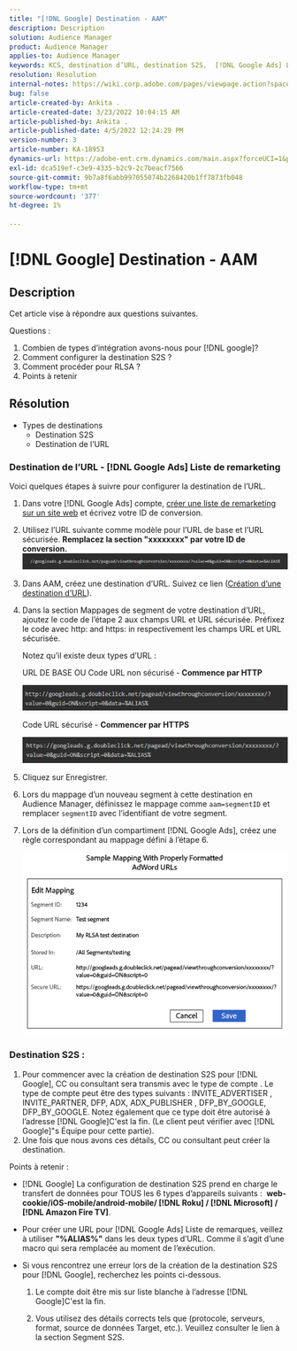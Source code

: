 ```yaml
---
title: "[!DNL Google] Destination - AAM"
description: Description
solution: Audience Manager
product: Audience Manager
applies-to: Audience Manager
keywords: KCS, destination d’URL, destination S2S,  [!DNL Google Ads] Liste de remarketing
resolution: Resolution
internal-notes: https://wiki.corp.adobe.com/pages/viewpage.action?spaceKey=MCPI&title=Google+-+AAM+Destination
bug: false
article-created-by: Ankita .
article-created-date: 3/23/2022 10:04:15 AM
article-published-by: Ankita .
article-published-date: 4/5/2022 12:24:29 PM
version-number: 3
article-number: KA-18953
dynamics-url: https://adobe-ent.crm.dynamics.com/main.aspx?forceUCI=1&pagetype=entityrecord&etn=knowledgearticle&id=70af1f97-90aa-ec11-983f-000d3a349120
exl-id: dca519ef-c3e9-4335-b2c9-2c7beacf7566
source-git-commit: 9b7a8f6abb997055074b2268420b1ff7873fb048
workflow-type: tm+mt
source-wordcount: '377'
ht-degree: 1%

---
```


# [!DNL Google] Destination - AAM

## Description

Cet article vise à répondre aux questions suivantes.

Questions :

1. Combien de types d’intégration avons-nous pour [!DNL google]?
1. Comment configurer la destination S2S ?
1. Comment procéder pour RLSA ?
1. Points à retenir

## Résolution

- Types de destinations
   - Destination S2S
   - Destination de l’URL

### Destination de l’URL - [!DNL Google Ads] Liste de remarketing

Voici quelques étapes à suivre pour configurer la destination de l’URL.

1. Dans votre [!DNL Google Ads] compte, [créer une liste de remarketing sur un site web](https://support.google.com/adwords/answer/2454064?hl=en) et écrivez votre ID de conversion.

1. Utilisez l’URL suivante comme modèle pour l’URL de base et l’URL sécurisée. <b>Remplacez la section &quot;xxxxxxxx&quot; par votre ID de conversion.</b>![](assets/d548e9c4-67aa-ec11-983f-000d3a349120.png)

1. Dans AAM, créez une destination d’URL. Suivez ce lien ([Création d’une destination d’URL](https://experienceleague.adobe.com/docs/audience-manager/user-guide/features/destinations/custom-destinations/create-url-destination.html?lang=en)).

1. Dans la section Mappages de segment de votre destination d’URL, ajoutez le code de l’étape 2 aux champs URL et URL sécurisée. Préfixez le code avec http: and https: in respectivement les champs URL et URL sécurisée.

   Notez qu’il existe deux types d’URL :

   URL DE BASE OU Code URL non sécurisé -<b> Commence par HTTP</b>

   ![](assets/d73cf7d9-69aa-ec11-983f-000d3a349523.png)

   Code URL sécurisé - <b>Commencer par HTTPS</b>

   ![](assets/141662e3-69aa-ec11-983f-000d3a349523.png)

1. Cliquez sur Enregistrer.

1. Lors du mappage d’un nouveau segment à cette destination en Audience Manager, définissez le mappage comme `aam=segmentID` et remplacer `segmentID` avec l’identifiant de votre segment.

1. Lors de la définition d’un compartiment [!DNL Google Ads], créez une règle correspondant au mappage défini à l’étape 6.

   ![](assets/64abac91-6aaa-ec11-983f-000d3a349523.png)

### Destination S2S :

1. Pour commencer avec la création de destination S2S pour [!DNL Google], CC ou consultant sera transmis avec le type de compte . Le type de compte peut être des types suivants : INVITE_ADVERTISER , INVITE_PARTNER, DFP, ADX, ADX_PUBLISHER , DFP_BY_GOOGLE, DFP_BY_GOOGLE. Notez également que ce type doit être autorisé à l’adresse [!DNL Google]C&#39;est la fin. (Le client peut vérifier avec [!DNL Google]&quot;s Équipe pour cette partie).
1. Une fois que nous avons ces détails, CC ou consultant peut créer la destination.

Points à retenir :

- [!DNL Google] La configuration de destination S2S prend en charge le transfert de données pour TOUS les 6 types d’appareils suivants :  <b>web-cookie/iOS-mobile/android-mobile/ [!DNL Roku] / [!DNL Microsoft] / [!DNL Amazon Fire TV]</b>.

- Pour créer une URL pour [!DNL Google Ads] Liste de remarques, veillez à utiliser <b>&quot;%ALIAS%&quot;</b> dans les deux types d’URL. Comme il s’agit d’une macro qui sera remplacée au moment de l’exécution.

- Si vous rencontrez une erreur lors de la création de la destination S2S pour [!DNL Google], recherchez les points ci-dessous.

   1. Le compte doit être mis sur liste blanche à l’adresse [!DNL Google]C&#39;est la fin.

   1. Vous utilisez des détails corrects tels que (protocole, serveurs, format, source de données Target, etc.). Veuillez consulter le lien à la section Segment S2S.

